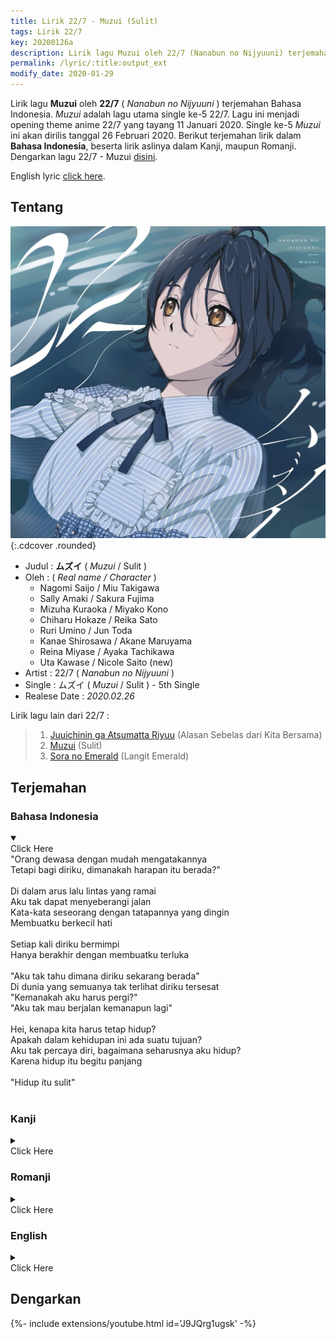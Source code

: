 ```yaml
---
title: Lirik 22/7 - Muzui (Sulit)
tags: Lirik 22/7
key: 20200126a
description: Lirik lagu Muzui oleh 22/7 (Nanabun no Nijyuuni) terjemahan Bahasa Indonesia. Muzui adalah lagu utama single kelima 22/7.
permalink: /lyric/:title:output_ext
modify_date: 2020-01-29
---
```


Lirik lagu **Muzui** oleh **22/7** ( *Nanabun no Nijyuuni* ) terjemahan Bahasa Indonesia. *Muzui* adalah lagu utama single ke-5 22/7. Lagu ini menjadi opening theme anime 22/7 yang tayang 11 Januari 2020. Single ke-5 *Muzui* ini akan dirilis tanggal 26 Februari 2020.<!--more--> Berikut terjemahan lirik dalam **Bahasa Indonesia**, beserta lirik aslinya dalam Kanji, maupun Romanji. Dengarkan lagu 22/7 - Muzui [disini](#dengarkan).

English lyric [click here](#english).

## Tentang

![22/7 5th Single Limited Edition Type A](/assets/images/22-7-5th-single-type-a.jpg "22/7 5th Single Limited Edition Type A"){:.cdcover .rounded}

- Judul : **ムズイ** ( *Muzui* / Sulit )
- Oleh : ( *Real name / Character* )
	- Nagomi Saijo / Miu Takigawa
	- Sally Amaki / Sakura Fujima
    - Mizuha Kuraoka / Miyako Kono
    - Chiharu Hokaze / Reika Sato
    - Ruri Umino / Jun Toda
    - Kanae Shirosawa / Akane Maruyama
    - Reina Miyase / Ayaka Tachikawa
    - Uta Kawase / Nicole Saito (new)
- Artist : 22/7 ( *Nanabun no Nijyuuni* )
- Single : ムズイ ( *Muzui* / Sulit ) - 5th Single
- Realese Date : *2020.02.26*

Lirik lagu lain dari 22/7 :
> 1. [Juuichinin ga Atsumatta Riyuu](/lyric/lirik-22-7-juuichinin-ga-atsumatta-riyuu.html) (Alasan Sebelas dari Kita Bersama)
> 2. [Muzui](/lyric/lirik-22-7-muzui.html) (Sulit)
> 3. [Sora no Emerald](/lyric/lirik-22-7-sora-no-emerald.html) (Langit Emerald)

## Terjemahan

### Bahasa Indonesia
<details open><summary><div class="button button--outline-error button--rounded my-2"><i class="fas fa-chevron-circle-down"></i> Click Here</div></summary>
"Orang dewasa dengan mudah mengatakannya<br>
Tetapi bagi diriku, dimanakah harapan itu berada?"<br>
<br>
Di dalam arus lalu lintas yang ramai<br>
Aku tak dapat menyeberangi jalan<br>
Kata-kata seseorang dengan tatapannya yang dingin<br>
Membuatku berkecil hati<br>
<br>
Setiap kali diriku bermimpi<br>
Hanya berakhir dengan membuatku terluka<br>
<br>
"Aku tak tahu dimana diriku sekarang berada"<br>
Di dunia yang semuanya tak terlihat diriku tersesat<br>
"Kemanakah aku harus pergi?"<br>
"Aku tak mau berjalan kemanapun lagi"<br>
<br>
Hei, kenapa kita harus tetap hidup?<br>
Apakah dalam kehidupan ini ada suatu tujuan?<br>
Aku tak percaya diri, bagaimana seharusnya aku hidup?<br>
Karena hidup itu begitu panjang<br>
<br>
"Hidup itu sulit"<br>
<br>
</details>

### Kanji
<details><summary><div class="button button--outline-info button--rounded my-2"><i class="fas fa-chevron-circle-down"></i> Click Here</div></summary>
「大人たちは簡単に言うけど<br>
私にとっての希望ってどこにあるの？」<br>
<br>
途切れることのない　車の往来に<br>
国道渡れなかった<br>
誰かの言葉とか　冷たい眼差しに<br>
心が委縮する様に<br>
<br>
夢なんかを見ていたって<br>
傷付くだけだと身に染みた<br>
<br>
「自分がどこにいるのか分からない<br>
何も見えない世界で途方に暮れている」<br>
「どっちに向かって進めばいいの？」<br>
「もうどこへも歩きたくない」<br>
<br>
ねぇどうして　生きていかなきゃいけないの<br>
命って何のためにあるの？<br>
自信がない　これからどう生きればいい？<br>
だって人生が長すぎる<br>
<br>
「ムズイよ」<br>
<br>
</details>

### Romanji
<details><summary><div class="button button--outline-success button--rounded my-2"><i class="fas fa-chevron-circle-down"></i> Click Here</div></summary>
“otonatachi wa kantan ni iu kedo<br>
watashi ni totte no kibou tte doko ni aru no?”<br>
<br>
togireru koto no nai kuruma no oorai ni<br>
kokudou watarenakatta<br>
dareka no kotoba to ka tsumetai manazashi ni<br>
kokoro ga ishuku suru you ni<br>
<br>
yume nanka wo miteitatte<br>
kizutsuku dake da to mi ni shimita<br>
<br>
“jibun ga doko ni iru no ka wakaranai<br>
nanimo mienai sekai de tohou ni kureteiru”<br>
“docchi ni mukatte susumeba ii no?”<br>
“mou doko e mo arukitakunai”<br>
<br>
nee doushite ikite ikanakya ikenai no<br>
inochi tte nan no tame ni aru no?<br>
jishin ga nai kore kara dou ikireba ii?<br>
datte jinsei ga nagasugiru<br>
<br>
“muzui yo”<br>
<br>
</details>

### English
<details><summary><div class="button button--outline-warning button--rounded my-2"><i class="fas fa-chevron-circle-down"></i> Click Here</div></summary>
"Adults say so easily, but where's our hope?"<br>
<br>
I couldn't cross the road<br>
Where cars never stop coming<br>
Someone's words or mean looks<br>
I felt like my heart start to shrink<br>
<br>
I learned that dreaming is nothing but pain<br>
<br>
"I don't know where I am. I am so lost<br>
In the world I can't see anything"<br>
"Which way should I go?"<br>
"I don't want to walk anymore"<br>
<br>
Why do we need to keep living?<br>
What's this life for?<br>
I don't have any confidence, how should I live?<br>
The life is too long<br>
<br>
"It's too hard"<br>
<br>
</details>

## Dengarkan
<div>{%- include extensions/youtube.html id='J9JQrg1ugsk' -%}</div>
